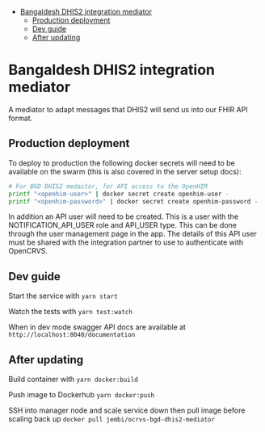 <!-- START doctoc generated TOC please keep comment here to allow auto update -->
<!-- DON'T EDIT THIS SECTION, INSTEAD RE-RUN doctoc TO UPDATE -->


- [Bangaldesh DHIS2 integration mediator](#bangaldesh-dhis2-integration-mediator)
  - [Production deployment](#production-deployment)
  - [Dev guide](#dev-guide)
  - [After updating](#after-updating)

<!-- END doctoc generated TOC please keep comment here to allow auto update -->

# Bangaldesh DHIS2 integration mediator

A mediator to adapt messages that DHIS2 will send us into our FHIR API format.

## Production deployment

To deploy to production the following docker secrets will need to be available on the swarm (this is also covered in the server setup docs):

```sh
# For BGD DHIS2 medaitor, for API access to the OpenHIM
printf "<openhim-user>" | docker secret create openhim-user -
printf "<openhim-password>" | docker secret create openhim-password -
```

In addition an API user will need to be created. This is a user with the NOTIFICATION_API_USER role and API_USER type. This can be done through the user management page in the app. The details of this API user must be shared with the integration partner to use to authenticate with OpenCRVS.

## Dev guide

Start the service with `yarn start`

Watch the tests with `yarn test:watch`

When in dev mode swagger API docs are available at `http://localhost:8040/documentation`

## After updating

Build container with `yarn docker:build`

Push image to Dockerhub `yarn docker:push`

SSH into manager node and scale service down then pull image before scaling back up `docker pull jembi/ocrvs-bgd-dhis2-mediator`
